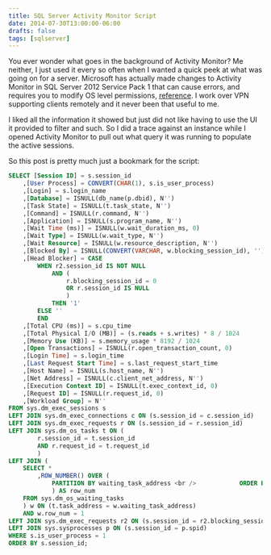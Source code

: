```yaml
---
title: SQL Server Activity Monitor Script
date: 2014-07-30T13:00:00-06:00
drafts: false
tags: [sqlserver]
---
```


You ever wonder what goes in the background of Activity Monitor? Me neither, I just used it every so often when I wanted a quick peek at what was going on for a server. Microsoft has actually made changes to Activity Monitor in SQL Server 2012 Service Pack 1 that can cause errors, and requires you to modify OS level permissions, [reference]("http://blogs.msdn.com/b/sqlagent/archive/2013/02/07/activity-monitor-in-sql-server-2012-sp1.aspx"). I work over VPN supporting clients remotely and it never been that useful to me.

I liked all the information it showed but just did not like having to use the UI it provided to filter and such. So I did a trace against an instance while I opened Activity Monitor to pull out what query it was running to populate the active sessions.

So this post is pretty much just a bookmark for the script:

```sql
SELECT [Session ID] = s.session_id
	,[User Process] = CONVERT(CHAR(1), s.is_user_process)
	,[Login] = s.login_name
	,[Database] = ISNULL(db_name(p.dbid), N'')
	,[Task State] = ISNULL(t.task_state, N'')
	,[Command] = ISNULL(r.command, N'')
	,[Application] = ISNULL(s.program_name, N'')
	,[Wait Time (ms)] = ISNULL(w.wait_duration_ms, 0)
	,[Wait Type] = ISNULL(w.wait_type, N'')
	,[Wait Resource] = ISNULL(w.resource_description, N'')
	,[Blocked By] = ISNULL(CONVERT(VARCHAR, w.blocking_session_id), '')
	,[Head Blocker] = CASE
		WHEN r2.session_id IS NOT NULL
			AND (
				r.blocking_session_id = 0
				OR r.session_id IS NULL
				)
			THEN '1'
		ELSE ''
		END
	,[Total CPU (ms)] = s.cpu_time
	,[Total Physical I/O (MB)] = (s.reads + s.writes) * 8 / 1024
	,[Memory Use (KB)] = s.memory_usage * 8192 / 1024
	,[Open Transactions] = ISNULL(r.open_transaction_count, 0)
	,[Login Time] = s.login_time
	,[Last Request Start Time] = s.last_request_start_time
	,[Host Name] = ISNULL(s.host_name, N'')
	,[Net Address] = ISNULL(c.client_net_address, N'')
	,[Execution Context ID] = ISNULL(t.exec_context_id, 0)
	,[Request ID] = ISNULL(r.request_id, 0)
	,[Workload Group] = N''
FROM sys.dm_exec_sessions s
LEFT JOIN sys.dm_exec_connections c ON (s.session_id = c.session_id)
LEFT JOIN sys.dm_exec_requests r ON (s.session_id = r.session_id)
LEFT JOIN sys.dm_os_tasks t ON (
		r.session_id = t.session_id
		AND r.request_id = t.request_id
		)
LEFT JOIN (
	SELECT *
		,ROW_NUMBER() OVER (
			PARTITION BY waiting_task_address <br />			ORDER BY wait_duration_ms DESC
			) AS row_num
	FROM sys.dm_os_waiting_tasks
	) w ON (t.task_address = w.waiting_task_address)
	AND w.row_num = 1
LEFT JOIN sys.dm_exec_requests r2 ON (s.session_id = r2.blocking_session_id)
LEFT JOIN sys.sysprocesses p ON (s.session_id = p.spid)
WHERE s.is_user_process = 1
ORDER BY s.session_id;
```
